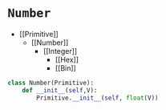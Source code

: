 # `Number`

* [[Primitive]]
  * [[Number]]
    * [[Integer]]
      * [[Hex]]
      * [[Bin]]

```py
class Number(Primitive):
    def __init__(self,V):
        Primitive.__init__(self, float(V))
```
